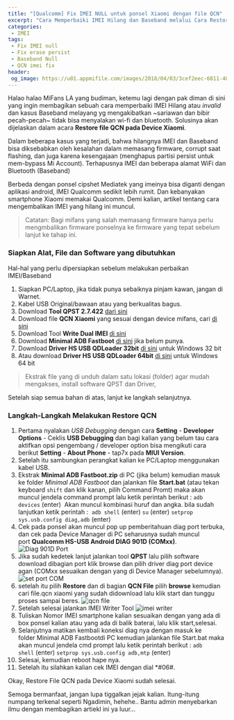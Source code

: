 ```yaml
---
title: "[Qualcomm] Fix IMEI NULL untuk ponsel Xiaomi dengan file QCN"
excerpt: "Cara Memperbaiki IMEI Hilang dan Baseband melalui Cara Restore File QCN pada Device Xiaomi"
categories:
 - IMEI
tags:
 - Fix IMEI null
 - Fix erase persist
 - Baseband Null
 - QCN imei fix
header:
 og_image: https://u01.appmifile.com/images/2018/04/03/3cef2eec-6811-406b-bed8-89dd91bf9916.jpg
---
```


Halao halao MiFans LA yang budiman, ketemu lagi dengan pak diman di sini yang ingin membagikan sebuah cara memperbaiki IMEI Hilang atau _invalid_ dan  kasus Baseband melayang yg mengakibatkan ~sariawan dan bibir pecah-pecah~ tidak bisa menyalakan wi-fi dan bluetooth. Solusinya akan dijelaskan dalam acara **Restore file QCN pada Device Xiaomi**.

Dalam beberapa kasus yang terjadi, bahwa hilangnya IMEI dan Baseband bisa diksebabkan oleh kesalahan dalam memasang firmware, corrupt saat flashing, dan juga karena kesengajaan (menghapus partisi persist untuk mem-bypass Mi Account). Terhapusnya IMEI dan beberapa alamat WiFi dan Bluetooth (Baseband)

Berbeda dengan ponsel cipshet Mediatek yang imeinya bisa diganti dengan aplikasi android, IMEI Qualcomm sedikit lebih rumit. Dan kebanyakan smartphone Xiaomi memakai Qualcomm. Demi kalian, artikel tentang cara mengembalikan IMEI yang hilang ini muncul. 

> Catatan: Bagi mifans yang salah memasang firmware hanya perlu mengmbalikan firmware ponselnya ke firmware yang tepat sebelum lanjut ke tahap ini.

### Siapkan Alat, File dan Software yang dibutuhkan
Hal-hal yang perlu dipersiapkan sebelum melakukan perbaikan IMEI/Baseband

1. Siapkan PC/Laptop, jika tidak punya sebaiknya pinjam kawan, jangan di Warnet. 
2. Kabel USB Original/bawaan atau yang berkualitas bagus.
3. Download **Tool QPST 2.7.422** [dari sini](https://mi.knoacc.org/dl/drive?id=12IidHLvtbvZ66AhwpLPdFqMflUVvnUAb&size=25MB&name=QPST_2.7.422.zip)
4. Download file **QCN Xiaomi** yang sesuai dengan device mifans, cari [di sini](https://mi.knoacc.org/daftar-file-qcn-ponsel-xiaomi-untuk-fix-imei)
5. Download Tool **Write Dual IMEI** [di sini](https://mi.knoacc.org/dl/drive?id=1MF9S6ouFk45J3KnRXWtQletqo4J8jpnt&name=WriteDualIMEI_W_G_eMMC.rar&size=31KB)
6. Download **Minimal ADB Fastboot** [di sini](https://mi.knoacc.org/dl/drive?id=1nljtGoYfDQTpcdPi_g2DhnJNz7dkXmpU&size=625KB&name=Minimal_ADB_Fastboot.zip) jika belum punya.
7. Download **Driver HS USB QDLoader 32bit** [di sini](https://mi.knoacc.org/dl/drive?id=1rD-dXhnoGDhlz0lbF4WMvN1TjUZt6-ip&size=5MB&name=USB_QDLoader_HS-USB_Driver_32bit_Setup.rar) untuk Windows 32 bit
8. Atau download **Driver HS USB QDLoader 64bit** [di sini](https://mi.knoacc.org/dl/drive?id=1HQO3uRIIf2snvbVu3kOumBug8RM0uH_U&size=5MB&name=USB_QDLoader_HS-USB_Driver_32bit_Setup.rar) untuk Windows 64 bit

> Ekstrak file yang di unduh dalam satu lokasi (folder) agar mudah mengakses, install software QPST dan Driver,

Setelah siap semua bahan di atas, lanjut ke langkah selanjutnya.

### Langkah-Langkah Melakukan Restore QCN

1. Pertama nyalakan _USB Debugging_ dengan cara **Setting** - **Developer Options** - Ceklis **USB Debugging** dan bagi kalian yang belum tau cara aktifkan opsi pengembang / developer option bisa mengikuti cara berikut **Setting** - **About Phone** - tap7x pada **MIUI Version**.
2. Setelah itu sambungkan perangkat kalian ke PC/Laptop menggunakan kabel USB.
3. Ekstrak **Minimal ADB Fastboot.zip** di PC (jika belum) kemudian masuk ke folder _Minimal ADB Fastboot_ dan jalankan file **Start.bat** (atau tekan keyboard `shift` dan klik kanan, pilih Command Promt) maka akan muncul jendela command prompt lalu ketik perintah berikut :
`adb devices` (enter) 
Akan muncul kombinasi huruf dan angka.
bila sudah lanjutkan ketik perintah : 
`adb shell` (enter)
`su` (enter)
`setprop sys.usb.config diag,adb` (enter)
4. Cek pada ponsel akan muncul pop up pemberitahuan diag port terbuka, dan cek pada Device Manager di PC seharusnya sudah muncul port **Qualcomm HS-USB Android DIAG 901D (COMxx)**.
![Diag 901D Port](https://u01.appmifile.com/images/2018/04/03/3ca11801-1f46-4ecc-ba22-703f292b8a0e.jpg)
5. Jika sudah kedetek lanjut jalankan tool **QPST** lalu pilih software download dibagian port klik browse dan pilih driver diag port device agan (COMxx sesuaikan dengan yang di Device Manager sebelumnya).
![set port COM](https://u01.appmifile.com/images/2018/04/03/35ba4804-9ece-4e0c-a20a-5194fecff83b.jpg)
6. setelah itu pilih **Restore** dan di bagian **QCN File** pilih **browse** kemudian cari file.qcn xiaomi yang sudah didownload lalu klik start dan tunggu proses sampai beres.
![qcn file](https://u01.appmifile.com/images/2018/04/03/4cad5ca6-f453-4c57-a7c1-cbb1fec33998.jpg)
7. Setelah selesai jalankan IMEI Writer Tool
![imei writer](https://u01.appmifile.com/images/2018/04/03/21d6eb7b-567a-4545-9327-f8273645e54c.jpg)
8. Tuliskan Nomor IMEI smartphone kalian sesuaikan dengan yang ada di box ponsel kalian atau yang ada di balik baterai, lalu klik start,selesai.
9. Selanjutnya matikan kembali koneksi diag nya dengan masuk ke folder Minimal ADB Fastbootdi PC kemudian jalankan file Start.bat maka akan muncul jendela cmd prompt lalu ketik perintah berikut :
`adb shell` (enter)
`setprop sys.usb.config adb,mtp` (enter)
10. Selesai, kemudian reboot hape nya.
11. Setelah itu silahkan kalian cek IMEI dengan dial *#06#.

Okay, Restore File QCN pada Device Xiaomi sudah selesai.

Semoga bermanfaat, jangan lupa tiggalkan jejak kalian. Itung-itung numpang terkenal seperti Ngadimin, hehehe..
Bantu admin menyebarkan ilmu dengan membagikan artiekl ini ya luur...
